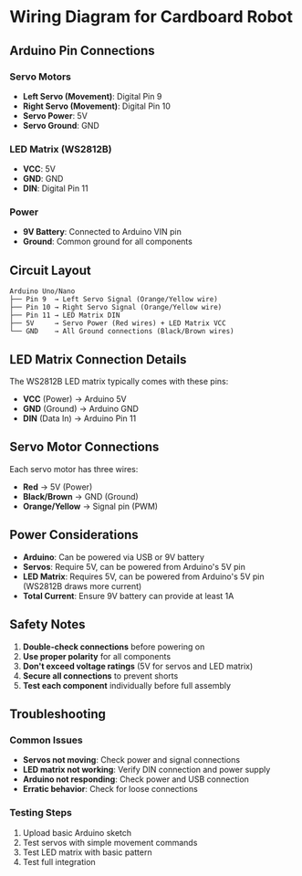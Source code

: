 # Wiring Diagram for Cardboard Robot

## Arduino Pin Connections

### Servo Motors
- **Left Servo (Movement)**: Digital Pin 9
- **Right Servo (Movement)**: Digital Pin 10
- **Servo Power**: 5V
- **Servo Ground**: GND

### LED Matrix (WS2812B)
- **VCC**: 5V
- **GND**: GND
- **DIN**: Digital Pin 11

### Power
- **9V Battery**: Connected to Arduino VIN pin
- **Ground**: Common ground for all components

## Circuit Layout

```
Arduino Uno/Nano
├── Pin 9  → Left Servo Signal (Orange/Yellow wire)
├── Pin 10 → Right Servo Signal (Orange/Yellow wire)
├── Pin 11 → LED Matrix DIN
├── 5V     → Servo Power (Red wires) + LED Matrix VCC
└── GND    → All Ground connections (Black/Brown wires)
```

## LED Matrix Connection Details

The WS2812B LED matrix typically comes with these pins:
- **VCC** (Power) → Arduino 5V
- **GND** (Ground) → Arduino GND
- **DIN** (Data In) → Arduino Pin 11

## Servo Motor Connections

Each servo motor has three wires:
- **Red** → 5V (Power)
- **Black/Brown** → GND (Ground)
- **Orange/Yellow** → Signal pin (PWM)

## Power Considerations

- **Arduino**: Can be powered via USB or 9V battery
- **Servos**: Require 5V, can be powered from Arduino's 5V pin
- **LED Matrix**: Requires 5V, can be powered from Arduino's 5V pin (WS2812B draws more current)
- **Total Current**: Ensure 9V battery can provide at least 1A

## Safety Notes

1. **Double-check connections** before powering on
2. **Use proper polarity** for all components
3. **Don't exceed voltage ratings** (5V for servos and LED matrix)
4. **Secure all connections** to prevent shorts
5. **Test each component** individually before full assembly

## Troubleshooting

### Common Issues
- **Servos not moving**: Check power and signal connections
- **LED matrix not working**: Verify DIN connection and power supply
- **Arduino not responding**: Check power and USB connection
- **Erratic behavior**: Check for loose connections

### Testing Steps
1. Upload basic Arduino sketch
2. Test servos with simple movement commands
3. Test LED matrix with basic pattern
4. Test full integration
